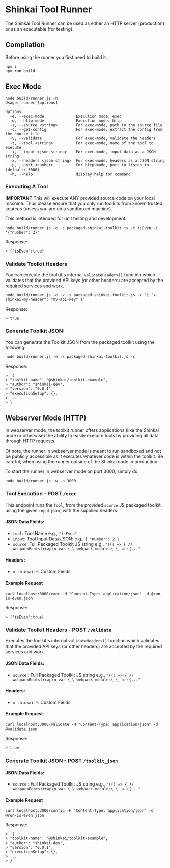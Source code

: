 # Shinkai Tool Runner

The Shinkai Tool Runner can be used as either an HTTP server (production) or as an executable (for testing).

## Compilation

Before using the runner you first need to build it:

```
npm i
npm run build
```

## Exec Mode

```
node build/runner.js -h
Usage: runner [options]

Options:
  -e, --exec-mode              Execution mode: exec
  -w, --http-mode              Execution mode: http
  -s, --source <string>        For exec-mode, path to the source file
  -c, --get-config             For exec-mode, extract the config from the source file
  -v, --validate               For exec-mode, validate the headers
  -t, --tool <string>          For exec-mode, name of the tool to execute
  -i, --input <json-string>    For exec-mode, input data as a JSON string
  -x, --headers <json-string>  For exec-mode, headers as a JSON string
  -p, --port <number>          For http-mode, port to listen to (default: 3000)
  -h, --help                   display help for command
```

### Executing A Tool

**IMPORTANT** This will execute ANY provided source code on your local machine. Thus please ensure that you only run toolkits from known trusted sources (unless you are on a sandboxed machine).

This method is intended for unit testing and development.

```
node build/runner.js -e -s packaged-shinkai-toolkit.js -t isEven -i '{"number": 2}'
```

Response:

```
> {"isEven":true}
```

### Validate Toolkit Headers

You can execute the toolkit's internal `validateHeaders()` function which validates that the provided API keys (or other headers) are accepted by the required services and work.

```
node build/runner.js -e -v -s packaged-shinkai-toolkit.js -x '{ "x-shinkai-my-header": "my-api-key" }'
```

Response:

```
> true
```

### Generate Toolkit JSON:

You can generate the Toolkit JSON from the packaged toolkit using the following:

```
node build/runner.js -e -s packaged-shinkai-toolkit.js -c
```

Response:

```
> `{
> "toolkit-name": "@shinkai/toolkit-example",
> "author": "shinkai-dev",
> "version": "0.0.1",
> "executionSetup": {},
> ...
> }
```

## Webserver Mode (HTTP)

In webserver mode, the toolkit runner offers applications (like the Shinkai node or otherwise) the ability to easily execute tools by providing all data through HTTP requests.

Of note, the runner in webserver mode is meant to run sandboxed and not be publicly accessible as it executes whatever code is within the toolkit. Be careful, when using the runner outside of the Shinkai node in production.

To start the runner in webserver mode on port 3000, simply do:

```
node build/runner.js -w -p 3000
```

### Tool Execution - POST `/exec`

This endpoint runs the `tool`, from the provided `source` JS packaged toolkit, using the given `input` json, with the supplied headers.

#### JSON Data Fields:

- `tool`: Tool Name e.g., `"isEven"`
- `input`: Tool Input Data JSON: e.g., `{ "number": 2 }`
- `source`: Full Packaged Toolkit JS string e.g., `"(() => { // webpackBootstrrap\n var \_\_webpack_modules\_\_ = ({..."`

#### Headers:

- `x-shinkai-*`: Custom Fields

#### Example Request

```
curl localhost:3000/exec -H "Content-Type: application/json" -d @run-is-even.json
```

Response:

```
> {"isEven":true}
```

### Validate Toolkit Headers - POST `/validate`

Executes the toolkit's internal `validateHeaders()` function which validates that the provided API keys (or other headers) are accepted by the required services and work.

#### JSON Data Fields:

- `source` : Full Packaged Toolkit JS string e.g., `"(() => { // webpackBootstrrap\n var \_\_webpack_modules\_\_ = ({..."`

#### Headers:

- `x-shinkai-*`: Custom Fields

#### Example Request

```
curl localhost:3000/validate -H "Content-Type: application/json" -d @validate.json
```

Response:

```
> true
```

### Generate Toolkit JSON - POST `/toolkit_json`

#### JSON Data Fields:

- `source` : Full Packaged Toolkit JS string e.g., `"(() => { // webpackBootstrrap\n var \_\_webpack_modules\_\_ = ({..."`

#### Example Request

```
curl localhost:3000/config -H "Content-Type: application/json" -d @run-is-even.json
```

Response:

```
> `{
> "toolkit-name": "@shinkai/toolkit-example",
> "author": "shinkai-dev",
> "version": "0.0.1",
> "executionSetup": {},
> ...
> }
```

